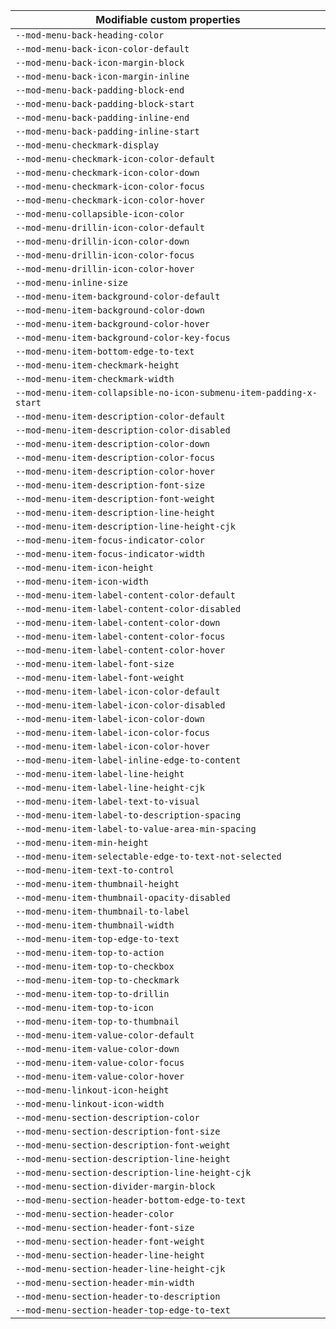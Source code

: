 | Modifiable custom properties                                       |
| ------------------------------------------------------------------ |
| `--mod-menu-back-heading-color`                                    |
| `--mod-menu-back-icon-color-default`                               |
| `--mod-menu-back-icon-margin-block`                                |
| `--mod-menu-back-icon-margin-inline`                               |
| `--mod-menu-back-padding-block-end`                                |
| `--mod-menu-back-padding-block-start`                              |
| `--mod-menu-back-padding-inline-end`                               |
| `--mod-menu-back-padding-inline-start`                             |
| `--mod-menu-checkmark-display`                                     |
| `--mod-menu-checkmark-icon-color-default`                          |
| `--mod-menu-checkmark-icon-color-down`                             |
| `--mod-menu-checkmark-icon-color-focus`                            |
| `--mod-menu-checkmark-icon-color-hover`                            |
| `--mod-menu-collapsible-icon-color`                                |
| `--mod-menu-drillin-icon-color-default`                            |
| `--mod-menu-drillin-icon-color-down`                               |
| `--mod-menu-drillin-icon-color-focus`                              |
| `--mod-menu-drillin-icon-color-hover`                              |
| `--mod-menu-inline-size`                                           |
| `--mod-menu-item-background-color-default`                         |
| `--mod-menu-item-background-color-down`                            |
| `--mod-menu-item-background-color-hover`                           |
| `--mod-menu-item-background-color-key-focus`                       |
| `--mod-menu-item-bottom-edge-to-text`                              |
| `--mod-menu-item-checkmark-height`                                 |
| `--mod-menu-item-checkmark-width`                                  |
| `--mod-menu-item-collapsible-no-icon-submenu-item-padding-x-start` |
| `--mod-menu-item-description-color-default`                        |
| `--mod-menu-item-description-color-disabled`                       |
| `--mod-menu-item-description-color-down`                           |
| `--mod-menu-item-description-color-focus`                          |
| `--mod-menu-item-description-color-hover`                          |
| `--mod-menu-item-description-font-size`                            |
| `--mod-menu-item-description-font-weight`                          |
| `--mod-menu-item-description-line-height`                          |
| `--mod-menu-item-description-line-height-cjk`                      |
| `--mod-menu-item-focus-indicator-color`                            |
| `--mod-menu-item-focus-indicator-width`                            |
| `--mod-menu-item-icon-height`                                      |
| `--mod-menu-item-icon-width`                                       |
| `--mod-menu-item-label-content-color-default`                      |
| `--mod-menu-item-label-content-color-disabled`                     |
| `--mod-menu-item-label-content-color-down`                         |
| `--mod-menu-item-label-content-color-focus`                        |
| `--mod-menu-item-label-content-color-hover`                        |
| `--mod-menu-item-label-font-size`                                  |
| `--mod-menu-item-label-font-weight`                                |
| `--mod-menu-item-label-icon-color-default`                         |
| `--mod-menu-item-label-icon-color-disabled`                        |
| `--mod-menu-item-label-icon-color-down`                            |
| `--mod-menu-item-label-icon-color-focus`                           |
| `--mod-menu-item-label-icon-color-hover`                           |
| `--mod-menu-item-label-inline-edge-to-content`                     |
| `--mod-menu-item-label-line-height`                                |
| `--mod-menu-item-label-line-height-cjk`                            |
| `--mod-menu-item-label-text-to-visual`                             |
| `--mod-menu-item-label-to-description-spacing`                     |
| `--mod-menu-item-label-to-value-area-min-spacing`                  |
| `--mod-menu-item-min-height`                                       |
| `--mod-menu-item-selectable-edge-to-text-not-selected`             |
| `--mod-menu-item-text-to-control`                                  |
| `--mod-menu-item-thumbnail-height`                                 |
| `--mod-menu-item-thumbnail-opacity-disabled`                       |
| `--mod-menu-item-thumbnail-to-label`                               |
| `--mod-menu-item-thumbnail-width`                                  |
| `--mod-menu-item-top-edge-to-text`                                 |
| `--mod-menu-item-top-to-action`                                    |
| `--mod-menu-item-top-to-checkbox`                                  |
| `--mod-menu-item-top-to-checkmark`                                 |
| `--mod-menu-item-top-to-drillin`                                   |
| `--mod-menu-item-top-to-icon`                                      |
| `--mod-menu-item-top-to-thumbnail`                                 |
| `--mod-menu-item-value-color-default`                              |
| `--mod-menu-item-value-color-down`                                 |
| `--mod-menu-item-value-color-focus`                                |
| `--mod-menu-item-value-color-hover`                                |
| `--mod-menu-linkout-icon-height`                                   |
| `--mod-menu-linkout-icon-width`                                    |
| `--mod-menu-section-description-color`                             |
| `--mod-menu-section-description-font-size`                         |
| `--mod-menu-section-description-font-weight`                       |
| `--mod-menu-section-description-line-height`                       |
| `--mod-menu-section-description-line-height-cjk`                   |
| `--mod-menu-section-divider-margin-block`                          |
| `--mod-menu-section-header-bottom-edge-to-text`                    |
| `--mod-menu-section-header-color`                                  |
| `--mod-menu-section-header-font-size`                              |
| `--mod-menu-section-header-font-weight`                            |
| `--mod-menu-section-header-line-height`                            |
| `--mod-menu-section-header-line-height-cjk`                        |
| `--mod-menu-section-header-min-width`                              |
| `--mod-menu-section-header-to-description`                         |
| `--mod-menu-section-header-top-edge-to-text`                       |
